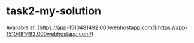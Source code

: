# task2-my-solution
Available at: [https://app-1510481492.000webhostapp.com/](https://app-1510481492.000webhostapp.com/)

